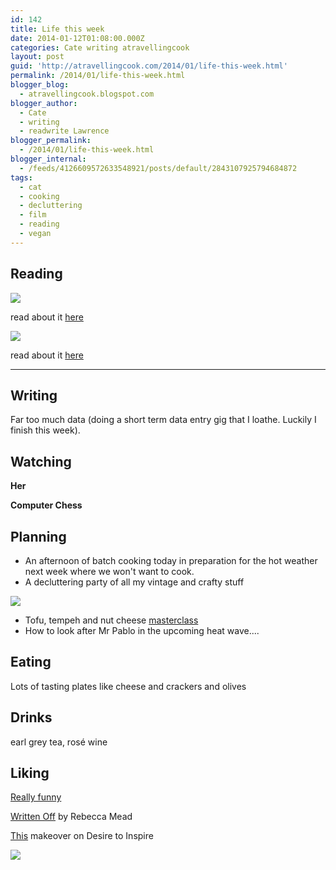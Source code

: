 ```yaml
---
id: 142
title: Life this week
date: 2014-01-12T01:08:00.000Z
categories: Cate writing atravellingcook
layout: post
guid: 'http://atravellingcook.com/2014/01/life-this-week.html'
permalink: /2014/01/life-this-week.html
blogger_blog:
  - atravellingcook.blogspot.com
blogger_author:
  - Cate
  - writing
  - readwrite Lawrence
blogger_permalink:
  - /2014/01/life-this-week.html
blogger_internal:
  - /feeds/4126609572633548921/posts/default/2843107925794684872
tags:
  - cat
  - cooking
  - decluttering
  - film
  - reading
  - vegan
---
```


## Reading

![](../images//images/atc-migrate/2014/01/1815673.jpg)

read about it [here](https://www.goodreads.com/book/show/1815673.Hello_Missus)

[![](http://3.bp.blogspot.com/-5tccWpDO-dY/UtHaSPyUhhI/AAAAAAAAH6Y/73wCl7lIqqg/s1600/14755.jpg)](http://3.bp.blogspot.com/-5tccWpDO-dY/UtHaSPyUhhI/AAAAAAAAH6Y/73wCl7lIqqg/s1600/14755.jpg)

read about it [here](https://www.goodreads.com/book/show/1815673.Hello_Missus)

* * *

## Writing

Far too much data (doing a short term data entry gig that I loathe. Luckily I finish this week).

## Watching

**Her**

**Computer Chess**

## Planning

-   An afternoon of batch cooking today in preparation for the hot weather next week where we won't want to cook.
-   A decluttering party of all my vintage and crafty stuff

[![](http://1.bp.blogspot.com/-8wew0mv-LSw/UtHcRwePLnI/AAAAAAAAH6k/Qf0-lelXF7s/s1600/tumblr_m4n7957Pc31qmuhoh.jpg)](http://1.bp.blogspot.com/-8wew0mv-LSw/UtHcRwePLnI/AAAAAAAAH6k/Qf0-lelXF7s/s1600/tumblr_m4n7957Pc31qmuhoh.jpg)

-   Tofu, tempeh and nut cheese [masterclass](http://greenrenters.org/civicrm/event/info?id=438&reset=1)
-   How to look after Mr Pablo in the upcoming heat wave....

## Eating

Lots of tasting plates like cheese and crackers and olives

## Drinks

earl grey tea, rosé wine

## Liking

[Really funny](http://rookiemag.com/2014/01/real-funny/)

[Written Off](http://www.newyorker.com/reporting/2014/01/13/140113fa_fact_mead?currentPage=all) by Rebecca Mead

[This](http://www.desiretoinspire.net/blog/2014/1/9/a-dump-turned-jewel.html) makeover on Desire to Inspire

[![](http://4.bp.blogspot.com/-Xxq3KWMN0RU/UtHfDKdXRDI/AAAAAAAAH6w/Oyl2g_FMb38/s1600/DSC_0292pantryroom.jpg)](http://4.bp.blogspot.com/-Xxq3KWMN0RU/UtHfDKdXRDI/AAAAAAAAH6w/Oyl2g_FMb38/s1600/DSC_0292pantryroom.jpg)
